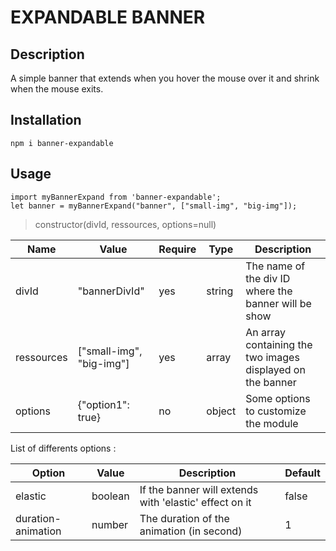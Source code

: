 # EXPANDABLE BANNER

## Description

A simple banner that extends when you hover the mouse over it and shrink when the mouse exits.

## Installation

    npm i banner-expandable

## Usage

    import myBannerExpand from 'banner-expandable';
    let banner = myBannerExpand("banner", ["small-img", "big-img"]);

> constructor(divId, ressources, options=null)

| Name       | Value                    | Require | Type   | Description                                                |
|------------|--------------------------|---------|--------|------------------------------------------------------------|
| divId      | "bannerDivId"            | yes     | string | The name of the div ID where the banner will be show       |
| ressources | ["small-img", "big-img"] | yes     | array  | An array containing the two images displayed on the banner |
| options    | {"option1": true}        | no      | object | Some options to customize the module                       |

List of differents options :

| Option             | Value   | Description                                            | Default |
|--------------------|---------|--------------------------------------------------------|---------|
| elastic            | boolean | If the banner will extends with 'elastic' effect on it | false   |
| duration-animation | number  | The duration of the animation (in second)              | 1       |
